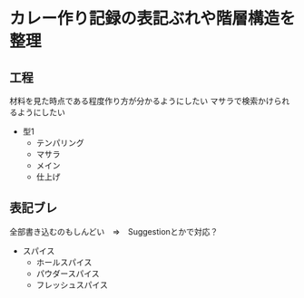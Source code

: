 # カレー作り記録の表記ぶれや階層構造を整理

## 工程
材料を見た時点である程度作り方が分かるようにしたい
マサラで検索かけられるようにしたい

- 型1
  - テンパリング
  - マサラ
  - メイン
  - 仕上げ
  
 
 
## 表記ブレ
全部書き込むのもしんどい　⇒　Suggestionとかで対応？
- スパイス
  - ホールスパイス
  - パウダースパイス
  - フレッシュスパイス
  
